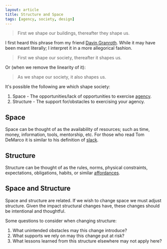 ```yaml
---
layout: article
title: Structure and Space
tags: [agency, society, design]
---
```

> First we shape our buildings, thereafter they shape us.

I first heard this phrase from my friend [Davin
Granroth](http://blog.davingranroth.com/). While it may have been meant
literally; I interpret it in a more allegorical fashion.

> First we shape our society, thereafter it shapes us.

Or (when we remove the linearity of it):

> As we shape our society, it also shapes us.

It's possible the following are which shape society:

1. Space - The opportunities/lack of opportunities to exercise
   [agency](http://www.zeespencer.com/articles/agency-society-and-invention/).
2. Structure - The support for/obstacles to exercising your agency.

## Space

Space can be thought of as the availability of resources; such as time, money,
information, tools, mentorship, etc. For those who read Tom DeMarco it is
similar to his definition of
[slack](http://www.amazon.com/Slack-Getting-Burnout-Busywork-Efficiency/dp/0932633617).

## Structure

Structure can be thought of as the rules, norms, physical constraints,
expectations, obligations, habits, or similar
[affordances](https://en.wikipedia.org/wiki/Affordance).

## Space and Structure

Space and structure are related. If we wish to change space we must adjust
structure. Given the impact structural changes have, these changes should be
intentional and thoughtful.

Some questions to consider when changing structure:

1. What unintended obstacles may this change introduce?
2. What supports we rely on may this change put at risk?
3. What lessons learned from this structure elsewhere may not apply here?
